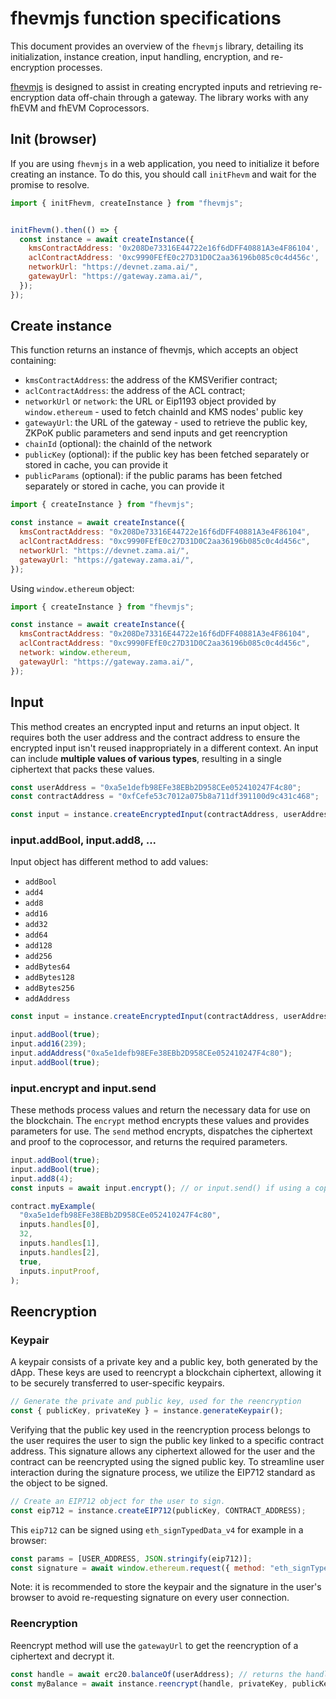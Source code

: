 # fhevmjs function specifications

This document provides an overview of the `fhevmjs` library, detailing its initialization, instance creation, input handling, encryption, and re-encryption processes.

[fhevmjs](https://github.com/zama-ai/fhevmjs/) is designed to assist in creating encrypted inputs and retrieving re-encryption data off-chain through a gateway. The library works with any fhEVM and fhEVM Coprocessors.

## Init (browser)

If you are using `fhevmjs` in a web application, you need to initialize it before creating an instance. To do this, you should call `initFhevm` and wait for the promise to resolve.

```javascript
import { initFhevm, createInstance } from "fhevmjs";


initFhevm().then(() => {
  const instance = await createInstance({
    kmsContractAddress: '0x208De73316E44722e16f6dDFF40881A3e4F86104',
    aclContractAddress: '0xc9990FEfE0c27D31D0C2aa36196b085c0c4d456c',
    networkUrl: "https://devnet.zama.ai/",
    gatewayUrl: "https://gateway.zama.ai/",
  });
});
```

## Create instance

This function returns an instance of fhevmjs, which accepts an object containing:

- `kmsContractAddress`: the address of the KMSVerifier contract;
- `aclContractAddress`: the address of the ACL contract;
- `networkUrl` or `network`: the URL or Eip1193 object provided by `window.ethereum` - used to fetch chainId and KMS nodes' public key
- `gatewayUrl`: the URL of the gateway - used to retrieve the public key, ZKPoK public parameters and send inputs and get reencryption
- `chainId` (optional): the chainId of the network
- `publicKey` (optional): if the public key has been fetched separately or stored in cache, you can provide it
- `publicParams` (optional): if the public params has been fetched separately or stored in cache, you can provide it

```javascript
import { createInstance } from "fhevmjs";

const instance = await createInstance({
  kmsContractAddress: "0x208De73316E44722e16f6dDFF40881A3e4F86104",
  aclContractAddress: "0xc9990FEfE0c27D31D0C2aa36196b085c0c4d456c",
  networkUrl: "https://devnet.zama.ai/",
  gatewayUrl: "https://gateway.zama.ai/",
});
```

Using `window.ethereum` object:

```javascript
import { createInstance } from "fhevmjs";

const instance = await createInstance({
  kmsContractAddress: "0x208De73316E44722e16f6dDFF40881A3e4F86104",
  aclContractAddress: "0xc9990FEfE0c27D31D0C2aa36196b085c0c4d456c",
  network: window.ethereum,
  gatewayUrl: "https://gateway.zama.ai/",
});
```

## Input

This method creates an encrypted input and returns an input object. It requires both the user address and the contract address to ensure the encrypted input isn't reused inappropriately in a different context.
An input can include **multiple values of various types**, resulting in a single ciphertext that packs these values.

```javascript
const userAddress = "0xa5e1defb98EFe38EBb2D958CEe052410247F4c80";
const contractAddress = "0xfCefe53c7012a075b8a711df391100d9c431c468";

const input = instance.createEncryptedInput(contractAddress, userAddress);
```

### input.addBool, input.add8, ...

Input object has different method to add values:

- `addBool`
- `add4`
- `add8`
- `add16`
- `add32`
- `add64`
- `add128`
- `add256`
- `addBytes64`
- `addBytes128`
- `addBytes256`
- `addAddress`

```javascript
const input = instance.createEncryptedInput(contractAddress, userAddress);

input.addBool(true);
input.add16(239);
input.addAddress("0xa5e1defb98EFe38EBb2D958CEe052410247F4c80");
input.addBool(true);
```

### input.encrypt and input.send

These methods process values and return the necessary data for use on the blockchain. The `encrypt` method encrypts these values and provides parameters for use. The `send` method encrypts, dispatches the ciphertext and proof to the coprocessor, and returns the required parameters.

```javascript
input.addBool(true);
input.addBool(true);
input.add8(4);
const inputs = await input.encrypt(); // or input.send() if using a coprocessor

contract.myExample(
  "0xa5e1defb98EFe38EBb2D958CEe052410247F4c80",
  inputs.handles[0],
  32,
  inputs.handles[1],
  inputs.handles[2],
  true,
  inputs.inputProof,
);
```

## Reencryption

### Keypair

A keypair consists of a private key and a public key, both generated by the dApp. These keys are used to reencrypt a blockchain ciphertext, allowing it to be securely transferred to user-specific keypairs.

```javascript
// Generate the private and public key, used for the reencryption
const { publicKey, privateKey } = instance.generateKeypair();
```

Verifying that the public key used in the reencryption process belongs to the user requires the user to sign the public key linked to a specific contract address. This signature allows any ciphertext allowed for the user and the contract can be reencrypted using the signed public key.
To streamline user interaction during the signature process, we utilize the EIP712 standard as the object to be signed.

```javascript
// Create an EIP712 object for the user to sign.
const eip712 = instance.createEIP712(publicKey, CONTRACT_ADDRESS);
```

This `eip712` can be signed using `eth_signTypedData_v4` for example in a browser:

```javascript
const params = [USER_ADDRESS, JSON.stringify(eip712)];
const signature = await window.ethereum.request({ method: "eth_signTypedData_v4", params });
```

Note: it is recommended to store the keypair and the signature in the user's browser to avoid re-requesting signature on every user connection.

### Reencryption

Reencrypt method will use the `gatewayUrl` to get the reencryption of a ciphertext and decrypt it.

```javascript
const handle = await erc20.balanceOf(userAddress); // returns the handle of hte ciphertext as a uint256 (bigint)
const myBalance = await instance.reencrypt(handle, privateKey, publicKey, signature, contractAddress, userAddress);
```
